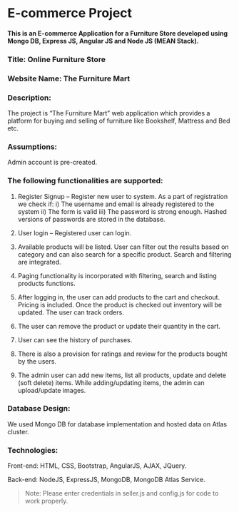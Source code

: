 # E-commerce Project

#### This is an E-commerce Application for a Furniture Store developed using Mongo DB, Express JS, Angular JS and Node JS (MEAN Stack).

### Title: Online Furniture Store

### Website Name: The Furniture Mart

### Description:

The project is “The Furniture Mart” web application which provides a platform for buying and selling of furniture like Bookshelf, Mattress and Bed etc.

### Assumptions:

Admin account is pre-created.

### The following functionalities are supported:

1. Register Signup – Register new user to system. As a part of registration we check if:
   i) The username and email is already registered to the system
   ii) The form is valid
   iii) The password is strong enough. Hashed versions of passwords are stored in the database.
   
2. User login – Registered user can login.

3. Available products will be listed. User can filter out the results based on category and can also search for a specific product. Search and filtering are integrated.

4. Paging functionality is incorporated with filtering, search and listing products functions.

5. After logging in, the user can add products to the cart and checkout. Pricing is included. Once the product is checked out inventory will be updated. The user can track orders.

6. The user can remove the product or update their quantity in the cart.

7. User can see the history of purchases.

8. There is also a provision for ratings and review for the products bought by the users.

9. The admin user can add new items, list all products, update and delete (soft delete) items. While adding/updating items, the admin can upload/update images.

### Database Design:

We used Mongo DB for database implementation and hosted data on Atlas cluster.

### Technologies:

Front-end: HTML, CSS, Bootstrap, AngularJS, AJAX, JQuery. 

Back-end: NodeJS, ExpressJS, MongoDB, MongoDB Atlas Service.

> Note: Please enter credentials in seller.js and config.js for code to work properly.
